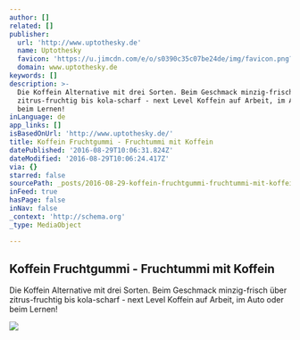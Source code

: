 ```yaml
---
author: []
related: []
publisher:
  url: 'http://www.uptothesky.de'
  name: Uptothesky
  favicon: 'https://u.jimcdn.com/e/o/s0390c35c07be24de/img/favicon.png?t=1453387326'
  domain: www.uptothesky.de
keywords: []
description: >-
  Die Koffein Alternative mit drei Sorten. Beim Geschmack minzig-frisch über
  zitrus-fruchtig bis kola-scharf - next Level Koffein auf Arbeit, im Auto oder
  beim Lernen!
inLanguage: de
app_links: []
isBasedOnUrl: 'http://www.uptothesky.de/'
title: Koffein Fruchtgummi - Fruchtummi mit Koffein
datePublished: '2016-08-29T10:06:31.824Z'
dateModified: '2016-08-29T10:06:24.417Z'
via: {}
starred: false
sourcePath: _posts/2016-08-29-koffein-fruchtgummi-fruchtummi-mit-koffein.md
inFeed: true
hasPage: false
inNav: false
_context: 'http://schema.org'
_type: MediaObject

---
```

<article style=""><h1>Koffein Fruchtgummi - Fruchtummi mit Koffein</h1><p>Die Koffein Alternative mit drei Sorten. Beim Geschmack minzig-frisch über zitrus-fruchtig bis kola-scharf - next Level Koffein auf Arbeit, im Auto oder beim Lernen!</p><img src="https://image.jimcdn.com/app/cms/image/transf/dimension=1920x400:format=jpg/path/s0390c35c07be24de/image/i9eb374005b04fb58/version/1447249972/image.jpg" /></article>